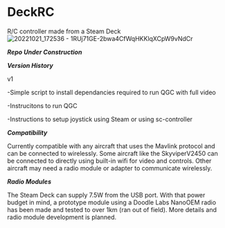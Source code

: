 # DeckRC
R/C controller made from a Steam Deck
![20221021_172536 - 1RUj71GE-2bwa4CfWqHKKlqXCpW9vNdCr](https://user-images.githubusercontent.com/117246427/199407927-d93827d3-4ad2-4146-a2b1-fe3d4d61b4d2.jpg)

***Repo Under Construction***

***Version History***

v1

-Simple script to install dependancies required to run QGC with full video

-Instrucitons to run QGC

-Instructions to setup joystick using Steam or using sc-controller


***Compatibility***

Currently compatible with any aircraft that uses the Mavlink protocol and can be connected to wirelessly. Some aircraft like the SkyviperV2450 can be connected to directly using built-in wifi for video and controls. Other aircraft may need a radio module or adapter to communicate wirelessly. 


***Radio Modules***

The Steam Deck can supply 7.5W from the USB port. With that power budget in mind, a prototype module using a Doodle Labs NanoOEM radio has been made and tested to over 1km (ran out of field). More details and radio module development is planned.
